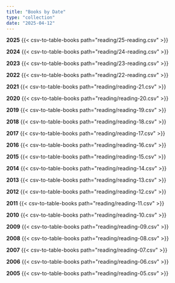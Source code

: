 ```yaml
---
title: "Books by Date"
type: "collection"
date: "2025-04-12"
---
```


**2025**
{{< csv-to-table-books path="reading/25-reading.csv" >}}

**2024**
{{< csv-to-table-books path="reading/24-reading.csv" >}}

**2023**
{{< csv-to-table-books path="reading/23-reading.csv" >}}

**2022**
{{< csv-to-table-books path="reading/22-reading.csv" >}}

**2021**
{{< csv-to-table-books path="reading/reading-21.csv" >}}

**2020**
{{< csv-to-table-books path="reading/reading-20.csv" >}}

**2019**
{{< csv-to-table-books path="reading/reading-19.csv" >}}

**2018**
{{< csv-to-table-books path="reading/reading-18.csv" >}}

**2017**
{{< csv-to-table-books path="reading/reading-17.csv" >}}

**2016**
{{< csv-to-table-books path="reading/reading-16.csv" >}}

**2015**
{{< csv-to-table-books path="reading/reading-15.csv" >}}

**2014**
{{< csv-to-table-books path="reading/reading-14.csv" >}}

**2013**
{{< csv-to-table-books path="reading/reading-13.csv" >}}

**2012**
{{< csv-to-table-books path="reading/reading-12.csv" >}}

**2011**
{{< csv-to-table-books path="reading/reading-11.csv" >}}

**2010**
{{< csv-to-table-books path="reading/reading-10.csv" >}}

**2009**
{{< csv-to-table-books path="reading/reading-09.csv" >}}

**2008**
{{< csv-to-table-books path="reading/reading-08.csv" >}}

**2007**
{{< csv-to-table-books path="reading/reading-07.csv" >}}

**2006**
{{< csv-to-table-books path="reading/reading-06.csv" >}}

**2005**
{{< csv-to-table-books path="reading/reading-05.csv" >}}

